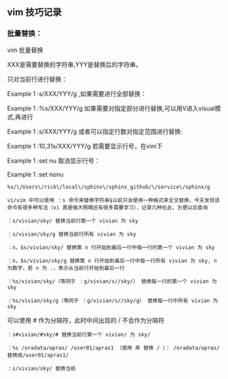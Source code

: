 ## vim 技巧记录

### 批量替换：
vim 批量替换

XXX是需要替换的字符串,YYY是替换后的字符串。

只对当前行进行替换：

Example
1
:s/XXX/YYY/g
,如果需要进行全部替换：

Example
1
:%s/XXX/YYY/g
如果需要对指定部分进行替换,可以用V进入visual模式,再进行

Example
1
:s/XXX/YYY/g
或者可以指定行数对指定范围进行替换:

Example
1
:10,31s/XXX/YYY/g
若需要显示行号，在vim下

Example
1
:set nu
取消显示行号：

Example
1
:set nonu

	%s/\/Users\/rick\/local\/sphinx\/sphinx_github/\/service\/sphinx/g 
	
	vi/vim 中可以使用 ：s 命令来替换字符串§以前只会使用一种格式来全文替换，今天发现该命令有很多种写法（vi 真是强大啊飕还有很多需要学习），记录几种在此，方便以后查询
	
	：s/vivian/sky/ 替换当前行第一个 vivian 为 sky

	：s/vivian/sky/g 替换当前行所有 vivian 为 sky
	
	：n，$s/vivian/sky/ 替换第 n 行开始到最后一行中每一行的第一个 vivian 为 sky
	
	：n，$s/vivian/sky/g 替换第 n 行开始到最后一行中每一行所有 vivian 为 sky, n 为数字，若 n 为 .，表示从当前行开始到最后一行

	：%s/vivian/sky/（等同于 ：g/vivian/s//sky/） 替换每一行的第一个 vivian 为 sky

	：%s/vivian/sky/g（等同于 ：g/vivian/s//sky/g） 替换每一行中所有 vivian 为 sky

可以使用 # 作为分隔符，此时中间出现的 / 不会作为分隔符
	
	：s#vivian/#sky/# 替换当前行第一个 vivian/ 为 sky/

	：%s /oradata/apras/ /user01/apras1 （使用 来 替换 / ）： /oradata/apras/替换成/user01/apras1/

	：s/vivian/sky/ 替换当前
